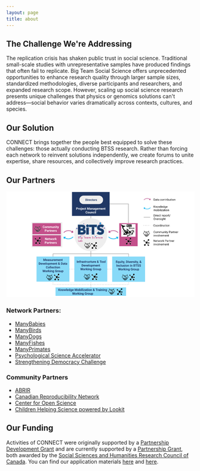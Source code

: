 ```yaml
---
layout: page
title: about
---
```


## The Challenge We're Addressing
The replication crisis has shaken public trust in social science. Traditional small-scale studies with unrepresentative samples have produced findings that often fail to replicate. Big Team Social Science offers unprecedented opportunities to enhance research quality through larger sample sizes, standardized methodologies, diverse participants and researchers, and expanded research scope. However, scaling up social science research presents unique challenges that physics or genomics solutions can't address—social behavior varies dramatically across contexts, cultures, and species.


## Our Solution
CONNECT brings together the people best equipped to solve these challenges: those actually conducting BTSS research. Rather than forcing each network to reinvent solutions independently, we create forums to unite expertise, share resources, and collectively improve research practices.


## Our Partners

<img src="assets/img/connect-structure.png" />


### Network Partners: 

* [ManyBabies](https://manybabies.org/)
* [ManyBirds](http://themanybirds.com)
* [ManyDogs](https://manydogsproject.github.io)
* [ManyFishes](https://twitter.com/TheManyFishes)
* [ManyPrimates](https://manyprimates.github.io)
* [Psychological Science Accelerator](https://psysciacc.org)
* [Strengthening Democracy Challenge](https://www.strengtheningdemocracychallenge.org)

### Community Partners

* [ABRIR](https://abrirpsy.org/)
* [Canadian Reproducibility Network](https://carn-recar.ca/)
* [Center for Open Science](https://www.cos.io/)
* [Children Helping Science powered by Lookit](https://lookit.mit.edu)


## Our Funding
Activities of CONNECT were originally supported by a [Partnership Development Grant](https://www.sshrc-crsh.gc.ca/funding-financement/programs-programmes/partnership_development_grants-subventions_partenariat_developpement-eng.aspx) and are currently supported by a [Partnership Grant](https://sshrc-crsh.canada.ca/en/funding/opportunities/partnership-grants.aspx), both awarded by the [Social Sciences and Humanities Research Council of Canada](https://www.sshrc-crsh.gc.ca/). You can find our application materials [here](https://osf.io/xavnd/) and [here](https://drive.google.com/file/d/1rzwoVNW7M8pBDB3SBpnh5IqkK-wuebI2/view?usp=drive_link).
